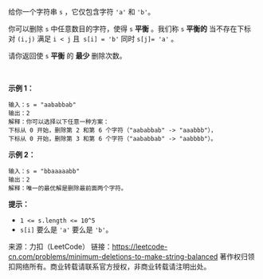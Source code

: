 给你一个字符串 ```s``` ，它仅包含字符 ```'a'``` 和 ```'b'```。

你可以删除 ```s``` 中任意数目的字符，使得 ```s``` **平衡** 。我们称 ```s``` **平衡的** 当不存在下标对 ```(i,j)``` 满足 ```i < j``` 且``` s[i] = 'b'``` 同时 ```s[j]= 'a'``` 。

请你返回使 ```s``` **平衡** 的 **最少** 删除次数。

 

**示例 1：**
```
输入：s = "aababbab"
输出：2
解释：你可以选择以下任意一种方案：
下标从 0 开始，删除第 2 和第 6 个字符（"aababbab" -> "aaabbb"），
下标从 0 开始，删除第 3 和第 6 个字符（"aababbab" -> "aabbbb"）。
```
**示例 2：**
```
输入：s = "bbaaaaabb"
输出：2
解释：唯一的最优解是删除最前面两个字符。
```

**提示：**

* ```1 <= s.length <= 10^5```
* ```s[i]``` 要么是 ```'a'``` 要么是 ```'b'```。​

来源：力扣（LeetCode）
链接：https://leetcode-cn.com/problems/minimum-deletions-to-make-string-balanced
著作权归领扣网络所有。商业转载请联系官方授权，非商业转载请注明出处。
